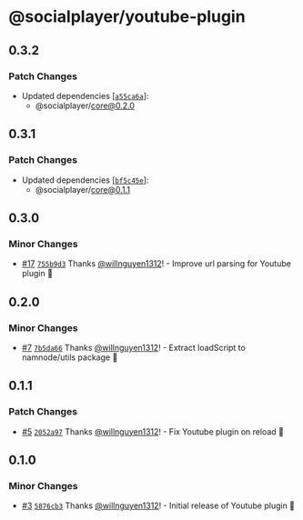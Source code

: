 # @socialplayer/youtube-plugin

## 0.3.2

### Patch Changes

- Updated dependencies
  [[`a55ca6a`](https://github.com/willnguyen1312/socialplayer/commit/a55ca6a346424299ae2e361f2d8106cfa763cc51)]:
  - @socialplayer/core@0.2.0

## 0.3.1

### Patch Changes

- Updated dependencies
  [[`bf5c45e`](https://github.com/willnguyen1312/socialplayer/commit/bf5c45e9c59fd4196a86ad08601dc1f14febcc7c)]:
  - @socialplayer/core@0.1.1

## 0.3.0

### Minor Changes

- [#17](https://github.com/willnguyen1312/socialplayer/pull/17)
  [`755b9d3`](https://github.com/willnguyen1312/socialplayer/commit/755b9d3fa3db1b31c1c92c7f22bb6ca522d874f9) Thanks
  [@willnguyen1312](https://github.com/willnguyen1312)! - Improve url parsing for Youtube plugin 🚀

## 0.2.0

### Minor Changes

- [#7](https://github.com/willnguyen1312/socialplayer/pull/7)
  [`7b5da66`](https://github.com/willnguyen1312/socialplayer/commit/7b5da66091e34df5376a8e62ba4f6352e53c370f) Thanks
  [@willnguyen1312](https://github.com/willnguyen1312)! - Extract loadScript to namnode/utils package 💞

## 0.1.1

### Patch Changes

- [#5](https://github.com/willnguyen1312/socialplayer/pull/5)
  [`2052a97`](https://github.com/willnguyen1312/socialplayer/commit/2052a976768a643d1617a6949ce42d8ea40fe43a) Thanks
  [@willnguyen1312](https://github.com/willnguyen1312)! - Fix Youtube plugin on reload 🤞

## 0.1.0

### Minor Changes

- [#3](https://github.com/willnguyen1312/socialplayer/pull/3)
  [`5876cb3`](https://github.com/willnguyen1312/socialplayer/commit/5876cb3daf6bf27e720a876bff76347090c12c1a) Thanks
  [@willnguyen1312](https://github.com/willnguyen1312)! - Initial release of Youtube plugin 🧹

